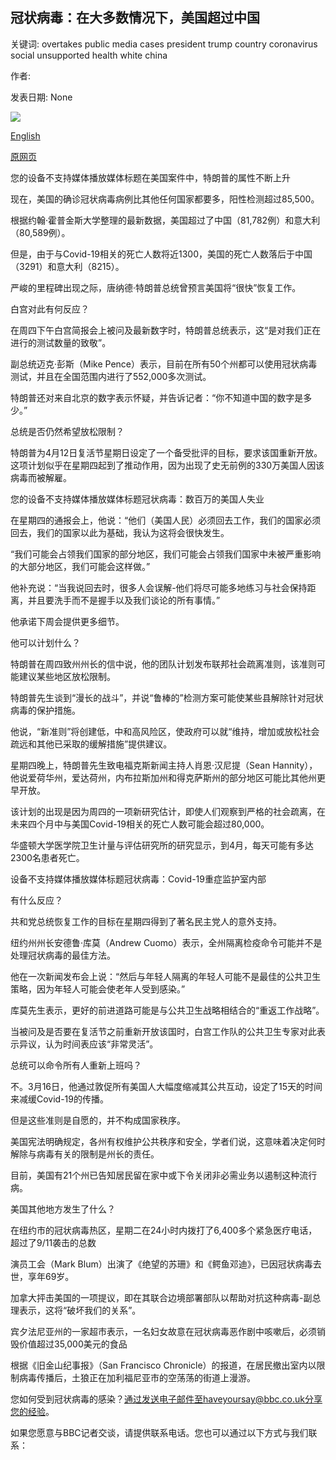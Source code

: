 ## 冠状病毒：在大多数情况下，美国超过中国

关键词: overtakes public media cases president trump country coronavirus social unsupported health white china

作者: 

发表日期: None

![](https://ichef.bbci.co.uk/images/ic/1024x576/p087v3wq.jpg)

[English](Coronavirus%3A%20US%20overtakes%20China%20with%20most%20cases.md)

[原网页](https://www.bbc.com/news/world-us-canada-52056586)

您的设备不支持媒体播放媒体标题在美国案件中，特朗普的属性不断上升

现在，美国的确诊冠状病毒病例比其他任何国家都要多，阳性检测超过85,500。

根据约翰·霍普金斯大学整理的最新数据，美国超过了中国（81,782例）和意大利（80,589例）。

但是，由于与Covid-19相关的死亡人数将近1300，美国的死亡人数落后于中国（3291）和意大利（8215）。

严峻的里程碑出现之际，唐纳德·特朗普总统曾预言美国将“很快”恢复工作。

白宫对此有何反应？

在周四下午白宫简报会上被问及最新数字时，特朗普总统表示，这“是对我们正在进行的测试数量的致敬”。

副总统迈克·彭斯（Mike Pence）表示，目前在所有50个州都可以使用冠状病毒测试，并且在全国范围内进行了552,000多次测试。

特朗普还对来自北京的数字表示怀疑，并告诉记者：“你不知道中国的数字是多少。”

总统是否仍然希望放松限制？

特朗普为4月12日复活节星期日设定了一个备受批评的目标，要求该国重新开放。这项计划似乎在星期四起到了推动作用，因为出现了史无前例的330万美国人因该病毒而被解雇。

您的设备不支持媒体播放媒体标题冠状病毒：数百万的美国人失业

在星期四的通报会上，他说：“他们（美国人民）必须回去工作，我们的国家必须回去，我们的国家以此为基础，我认为这将会很快发生。

“我们可能会占领我们国家的部分地区，我们可能会占领我们国家中未被严重影响的大部分地区，我们可能会这样做。”

他补充说：“当我说回去时，很多人会误解-他们将尽可能多地练习与社会保持距离，并且要洗手而不是握手以及我们谈论的所有事情。”

他承诺下周会提供更多细节。

他可以计划什么？

特朗普在周四致州州长的信中说，他的团队计划发布联邦社会疏离准则，该准则可能建议某些地区放松限制。

特朗普先生谈到“漫长的战斗”，并说“鲁棒的”检测方案可能使某些县解除针对冠状病毒的保护措施。

他说，“新准则”将创建低，中和高风险区，使政府可以就“维持，增加或放松社会疏远和其他已采取的缓解措施”提供建议。

星期四晚上，特朗普先生致电福克斯新闻主持人肖恩·汉尼提（Sean Hannity），他说爱荷华州，爱达荷州，内布拉斯加州和得克萨斯州的部分地区可能比其他州更早开放。

该计划的出现是因为周四的一项新研究估计，即使人们观察到严格的社会疏离，在未来四个月中与美国Covid-19相关的死亡人数可能会超过80,000。

华盛顿大学医学院卫生计量与评估研究所的研究显示，到4月，每天可能有多达2300名患者死亡。

设备不支持媒体播放媒体标题冠状病毒：Covid-19重症监护室内部

有什么反应？

共和党总统恢复工作的目标在星期四得到了著名民主党人的意外支持。

纽约州州长安德鲁·库莫（Andrew Cuomo）表示，全州隔离检疫命令可能并不是处理冠状病毒的最佳方法。

他在一次新闻发布会上说：“然后与年轻人隔离的年轻人可能不是最佳的公共卫生策略，因为年轻人可能会使老年人受到感染。”

库莫先生表示，更好的前进道路可能是与公共卫生战略相结合的“重返工作战略”。

当被问及是否要在复活节之前重新开放该国时，白宫工作队的公共卫生专家对此表示异议，认为时间表应该“非常灵活”。

总统可以命令所有人重新上班吗？

不。3月16日，他通过敦促所有美国人大幅度缩减其公共互动，设定了15天的时间来减缓Covid-19的传播。

但是这些准则是自愿的，并不构成国家秩序。

美国宪法明确规定，各州有权维护公共秩序和安全，学者们说，这意味着决定何时解除与病毒有关的限制是州长的责任。

目前，美国有21个州已告知居民留在家中或下令关闭非必需业务以遏制这种流行病。

美国其他地方发生了什么？

在纽约市的冠状病毒热区，星期二在24小时内拨打了6,400多个紧急医疗电话，超过了9/11袭击的总数

演员工会（Mark Blum）出演了《绝望的苏珊》和《鳄鱼邓迪》，已因冠状病毒去世，享年69岁。

加拿大抨击美国的一项提议，即在其联合边境部署部队以帮助对抗这种病毒-副总理表示，这将“破坏我们的关系”。

宾夕法尼亚州的一家超市表示，一名妇女故意在冠状病毒恶作剧中咳嗽后，必须销毁价值超过35,000美元的食品

根据《旧金山纪事报》（San Francisco Chronicle）的报道，在居民撤出室内以限制病毒传播后，土狼正在加利福尼亚市的空荡荡的街道上漫游。

您如何受到冠状病毒的感染？通过发送电子邮件至haveyoursay@bbc.co.uk分享您的经验。

如果您愿意与BBC记者交谈，请提供联系电话。您也可以通过以下方式与我们联系：